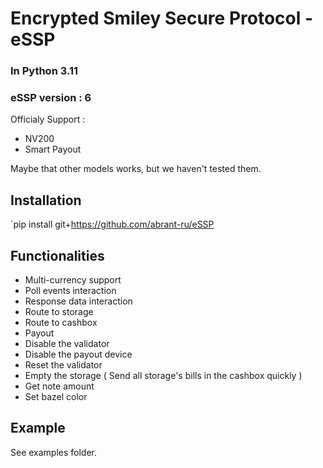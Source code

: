 # Encrypted Smiley Secure Protocol - eSSP
### In Python 3.11
### eSSP version : 6

Officialy Support : 
* NV200
* Smart Payout

Maybe that other models works, but we haven't tested them.
## Installation

`pip install git+https://github.com/abrant-ru/eSSP


## Functionalities

* Multi-currency support
* Poll events interaction
* Response data interaction
* Route to storage
* Route to cashbox
* Payout
* Disable the validator
* Disable the payout device
* Reset the validator
* Empty the storage ( Send all storage's bills in the cashbox quickly )
* Get note amount 
* Set bazel color

## Example

See examples folder.
